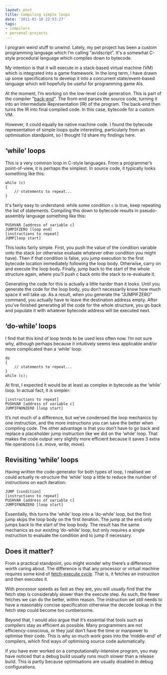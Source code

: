 ```yaml
---
layout: post
title: Compiling simple loops
date: '2011-01-10 22:53:27'
tags:
- compilers
- personal-projects
---
```


I program weird stuff to unwind. Lately, my pet project has been a custom programming language which I’m calling “avidscript”. It's a somewhat C-style procedural language which compiles down to bytecode.

My intention is that it will execute in a stack-based virtual machine (VM) which is integrated into a game framework. In the long term, I have drawn up some specifications to develop it into a concurrent state/event-based language which will hopefully be useful for programming game AIs.

At the moment, I’m working on the low-level code generation. This is part of the compiler "[back-end](https://en.wikipedia.org/wiki/Compiler#Back_end)". The front-end parses the source code, turning it into an Intermediate Representation (IR) of the program. The back-end then turns the IR into final compiled code. In this case, bytecode for a custom VM.

However, it could equally be native machine code. I found the bytecode representation of simple loops quite interesting, particularly from an optimisation standpoint, so I thought I’d share my findings here.

## ‘while’ loops

This is a very common loop in C-style languages. From a programmer’s point-of-view, it is perhaps the simplest. In source code, it typically looks something like this:

    while (c)
    {
        // statements to repeat...
    }

It's fairly easy to understand: while some condition `c` is true, keep repeating the list of statements. Compiling this down to bytecode results in pseudo-assembly language something like this:

    PUSHVAR [address of variable c]
    JUMPIFZERO [loop end]
    [instructions to repeat]
    JUMP[loop start]

This looks fairly simple. First, you push the value of the condition variable onto the stack (or otherwise evaluate whatever other condition you might have). Then if that condition is false, you jump execution to the first bytecode location immediately following the loop body. Otherwise, carry on and execute the loop body. Finally, jump back to the start of the whole structure again, where you’ll push c back onto the stack to re-evaluate it.

Generating the code for this is actually a little harder than it looks. Until you generate the code for the loop body, you don’t necessarily know how much space it will take up. As a result, when you generate the “JUMPIFZERO” command, you actually have to leave the destination address empty. After you’ve finished generating all the code for the whole structure, you go back and populate it with whatever bytecode address will be executed next.

## ‘do-while’ loops

I find that this kind of loop tends to be used less often now. I’m not sure why, although perhaps because it intuitively seems less applicable and/or more complicated than a ‘while’ loop:

    do
    {
        // statements to repeat...
    }
    while (c);

At first, I expected it would be at least as complex in bytecode as the ‘while’ loop. In actual fact, it is simpler:

    [instructions to repeat]
    PUSHVAR [address of variable c]
    JUMPIFNONZERO [loop start]

It’s not much of a difference, but we’ve condensed the loop mechanics by one instruction, and the more instructions you can save the better when compiling code. The other advantage is that you don’t have to go back and replace a placeholder jump instruction like we did on the ‘while’ loop. That makes the code output very slightly more efficient because it saves 3 extra file operations (i.e. move, write, move).

## Revisiting ‘while’ loops

Having written the code-generator for both types of loop, I realised we could actually re-structure the ‘while’ loop a little to reduce the number of instructions on each iteration:

    JUMP [condition]
    [instructions to repeat]
    PUSHVAR [address of variable c]
    JUMPIFNONZERO [loop start]

Essentially, this turns the ‘while’ loop into a ‘do-while’ loop, but the first jump skips the loop body on the first iteration. The jump at the end only jumps back to the start of the loop body. The result has the same mechanics as our existing ‘do-while’ loop, but only requires a single instruction to evaluate the condition and to jump if necessary.

## Does it matter?

From a practical standpoint, you might wonder why there’s a difference worth caring about. The difference is that any processor or virtual machine requires some kind of [fetch-execute cycle](http://en.wikipedia.org/wiki/Instruction_cycle). That is, it fetches an instruction and then executes it.

With processor speeds as fast as they are, you will usually find that the fetch step is considerably slower than the execute step. As such, the fewer fetches we can do the better, within reason. The instruction set still needs to have a reasonably concise specification otherwise the decode lookup in the fetch step could become too cumbersome.

Beyond that, I would also argue that it’s essential that tools such as compilers stay as efficient as possible. Many programmers are not efficiency-conscious, or they just don’t have the time or manpower to optimise their code. This is why so much work goes into the ‘middle-end’ of compilers, which find ways of optimising source code automatically.

If you have ever worked on a computationally-intensive program, you may have noticed that a debug build usually runs much slower than a release build. This is partly because optimisations are usually disabled in debug configurations.

<!--kg-card-end: markdown-->